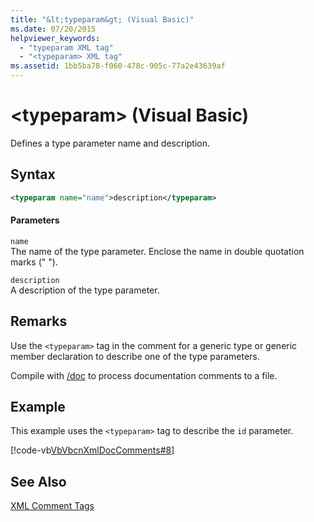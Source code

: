 ```yaml
---
title: "&lt;typeparam&gt; (Visual Basic)"
ms.date: 07/20/2015
helpviewer_keywords: 
  - "typeparam XML tag"
  - "<typeparam> XML tag"
ms.assetid: 1bb5ba78-f060-478c-905c-77a2e43639af
---
```

# &lt;typeparam&gt; (Visual Basic)
Defines a type parameter name and description.  
  
## Syntax  
  
```xml  
<typeparam name="name">description</typeparam>  
```  
  
#### Parameters  
 `name`  
 The name of the type parameter. Enclose the name in double quotation marks (" ").  
  
 `description`  
 A description of the type parameter.  
  
## Remarks  
 Use the `<typeparam>` tag in the comment for a generic type or generic member declaration to describe one of the type parameters.  
  
 Compile with [/doc](../../../visual-basic/reference/command-line-compiler/doc.md) to process documentation comments to a file.  
  
## Example  
 This example uses the `<typeparam>` tag to describe the `id` parameter.  
  
 [!code-vb[VbVbcnXmlDocComments#8](../../../visual-basic/language-reference/xmldoc/codesnippet/VisualBasic/typeparam_1.vb)]  
  
## See Also  
 [XML Comment Tags](../../../visual-basic/language-reference/xmldoc/recommended-xml-tags-for-documentation-comments.md)
